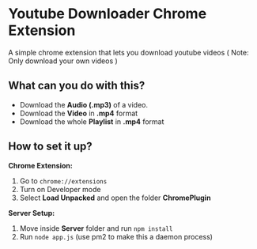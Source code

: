 
# Youtube Downloader Chrome Extension
A simple chrome extension that lets you download youtube videos
( Note: Only download your own videos )

## What can you do with this?
- Download the **Audio (.mp3)** of a video.
- Download the **Video** in **.mp4** format
- Download the whole **Playlist** in **.mp4** format

## How to set it up?
**Chrome Extension:**
1. Go to `chrome://extensions`
2. Turn on Developer mode
3. Select **Load Unpacked** and open the folder **ChromePlugin**


**Server Setup:**
1. Move inside **Server** folder and run `npm install`
2. Run `node app.js` (use pm2 to make this a daemon process)






